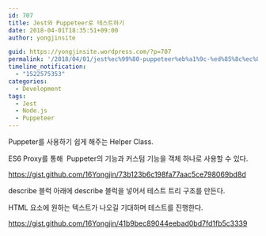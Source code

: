 ```yaml
---
id: 707
title: Jest와 Puppeteer로 테스트하기
date: 2018-04-01T18:35:51+09:00
author: yongjinsite

guid: https://yongjinsite.wordpress.com/?p=707
permalink: '/2018/04/01/jest%ec%99%80-puppeteer%eb%a1%9c-%ed%85%8c%ec%8a%a4%ed%8a%b8%ed%95%98%ea%b8%b0/'
timeline_notification:
  - "1522575353"
categories:
  - Development
tags:
  - Jest
  - Node.js
  - Puppeteer
---
```

Puppeter를 사용하기 쉽게 해주는 Helper Class.

ES6 Proxy를 통해  Puppeter의 기능과 커스텀 기능을 객체 하나로 사용할 수 있다.

https://gist.github.com/16Yongjin/73b123b6c198fa77aac5ce798069bd8d

describe 블럭 아래에 describe 블럭을 넣어서 테스트 트리 구조를 만든다.

HTML 요소에 원하는 텍스트가 나오길 기대하며 테스트를 진행한다.

https://gist.github.com/16Yongjin/41b9bec89044eebad0bd7fd1fb5c3339